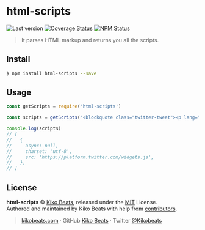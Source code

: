 # html-scripts

![Last version](https://img.shields.io/github/tag/Kikobeats/html-scripts.svg?style=flat-square)
[![Coverage Status](https://img.shields.io/coveralls/Kikobeats/html-scripts.svg?style=flat-square)](https://coveralls.io/github/Kikobeats/html-scripts)
[![NPM Status](https://img.shields.io/npm/dm/html-scripts.svg?style=flat-square)](https://www.npmjs.org/package/html-scripts)

> It parses HTML markup and returns you all the scripts.

## Install

```bash
$ npm install html-scripts --save
```

## Usage

```js
const getScripts = require('html-scripts')

const scripts = getScripts('<blockquote class="twitter-tweet"><p lang="en" dir="ltr">our new shiny website has landed <a href="https://t.co/KIrhYYcTRx">https://t.co/KIrhYYcTRx</a> <a href="https://t.co/cM0se2UoIg">pic.twitter.com/cM0se2UoIg</a></p>&mdash; microlink.io (@microlinkhq) <a href="https://twitter.com/microlinkhq/status/1032664633960800257?ref_src=twsrc%5Etfw">August 23, 2018</a></blockquote>\n<script async src="https://platform.twitter.com/widgets.js" charset="utf-8"></script>\n')

console.log(scripts)
// [
//   {
//     async: null,
//     charset: 'utf-8',
//     src: 'https://platform.twitter.com/widgets.js',
//   },
// ]
```

## License

**html-scripts** © [Kiko Beats](https://kikobeats.com), released under the [MIT](https://github.com/Kikobeats/html-scripts/blob/master/LICENSE.md) License.<br>
Authored and maintained by Kiko Beats with help from [contributors](https://github.com/Kikobeats/html-scripts/contributors).

> [kikobeats.com](https://kikobeats.com) · GitHub [Kiko Beats](https://github.com/Kikobeats) · Twitter [@Kikobeats](https://twitter.com/Kikobeats)
